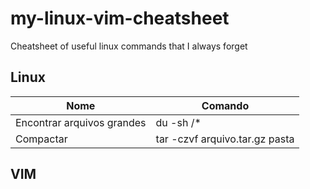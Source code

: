 # my-linux-vim-cheatsheet
Cheatsheet of useful linux commands that I always forget

## Linux

|Nome   | Comando  |  
|---|---|
|Encontrar arquivos grandes| du -sh /* |  
|Compactar   | tar -czvf arquivo.tar.gz pasta  |   


## VIM
